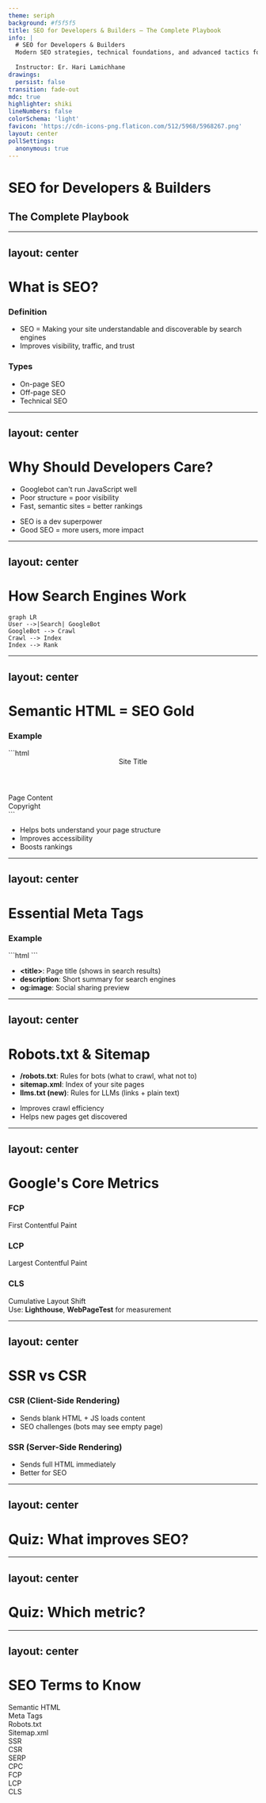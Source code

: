 ```yaml
---
theme: seriph
background: #f5f5f5
title: SEO for Developers & Builders – The Complete Playbook
info: |
  # SEO for Developers & Builders
  Modern SEO strategies, technical foundations, and advanced tactics for 2024+.
  
  Instructor: Er. Hari Lamichhane
drawings:
  persist: false
transition: fade-out
mdc: true
highlighter: shiki
lineNumbers: false
colorSchema: 'light'
favicon: 'https://cdn-icons-png.flaticon.com/512/5968/5968267.png'
layout: center
pollSettings:
  anonymous: true
---
```


# SEO for Developers & Builders
## The Complete Playbook

---
layout: center
---

# What is SEO?

<div class="grid grid-cols-2 gap-4 mt-6">
  <div class="p-4 rounded-lg border border-blue-600">
    <h3 class="font-bold mb-2">Definition</h3>
    <ul class="space-y-1 list-disc pl-4">
      <li>SEO = Making your site understandable and discoverable by search engines</li>
      <li>Improves visibility, traffic, and trust</li>
    </ul>
  </div>
  <div class="p-4 rounded-lg border border-green-600">
    <h3 class="font-bold mb-2">Types</h3>
    <ul class="space-y-1 list-disc pl-4">
      <li>On-page SEO</li>
      <li>Off-page SEO</li>
      <li>Technical SEO</li>
    </ul>
  </div>
</div>

---
layout: center
---

# Why Should Developers Care?

<div class="grid grid-cols-2 gap-4 mt-6">
  <div class="p-4 rounded-lg border border-yellow-600">
    <ul class="space-y-1 list-disc pl-4">
      <li>Googlebot can't run JavaScript well</li>
      <li>Poor structure = poor visibility</li>
      <li>Fast, semantic sites = better rankings</li>
    </ul>
  </div>
  <div class="p-4 rounded-lg border border-blue-600">
    <ul class="space-y-1 list-disc pl-4">
      <li>SEO is a dev superpower</li>
      <li>Good SEO = more users, more impact</li>
    </ul>
  </div>
</div>

---
layout: center
---

# How Search Engines Work

```mermaid
graph LR
User -->|Search| GoogleBot
GoogleBot --> Crawl
Crawl --> Index
Index --> Rank
```

---
layout: center
---

# Semantic HTML = SEO Gold

<div class="grid grid-cols-2 gap-4 mt-6">
  <div class="p-4 rounded-lg border border-green-600">
    <h3 class="font-bold mb-2">Example</h3>
```html
<header>Site Title</header>
<main>Page Content</main>
<footer>Copyright</footer>
```
  </div>
  <div class="p-4 rounded-lg border border-blue-600">
    <ul class="space-y-1 list-disc pl-4">
      <li>Helps bots understand your page structure</li>
      <li>Improves accessibility</li>
      <li>Boosts rankings</li>
    </ul>
  </div>
</div>

---
layout: center
---

# Essential Meta Tags

<div class="grid grid-cols-2 gap-4 mt-6">
  <div class="p-4 rounded-lg border border-yellow-600">
    <h3 class="font-bold mb-2">Example</h3>
```html
<title>Quotes App</title>
<meta name="description" content="Get daily inspiration.">
<meta property="og:image" content="/preview.jpg">
```
  </div>
  <div class="p-4 rounded-lg border border-blue-600">
    <ul class="space-y-1 list-disc pl-4">
      <li><b>&lt;title&gt;</b>: Page title (shows in search results)</li>
      <li><b>description</b>: Short summary for search engines</li>
      <li><b>og:image</b>: Social sharing preview</li>
    </ul>
  </div>
</div>

---
layout: center
---

# Robots.txt & Sitemap

<div class="grid grid-cols-2 gap-4 mt-6">
  <div class="p-4 rounded-lg border border-green-600">
    <ul class="space-y-1 list-disc pl-4">
      <li><b>/robots.txt</b>: Rules for bots (what to crawl, what not to)</li>
      <li><b>sitemap.xml</b>: Index of your site pages</li>
      <li><b>llms.txt (new)</b>: Rules for LLMs (links + plain text)</li>
    </ul>
  </div>
  <div class="p-4 rounded-lg border border-yellow-600">
    <ul class="space-y-1 list-disc pl-4">
      <li>Improves crawl efficiency</li>
      <li>Helps new pages get discovered</li>
    </ul>
  </div>
</div>

---
layout: center
---

# Google's Core Metrics

<div class="grid grid-cols-3 gap-4 mt-6">
  <div class="p-3 rounded-lg border border-blue-600">
    <h3 class="font-bold text-lg mb-2">FCP</h3>
    <div class="text-sm opacity-80">First Contentful Paint</div>
  </div>
  <div class="p-3 rounded-lg border border-green-600">
    <h3 class="font-bold text-lg mb-2">LCP</h3>
    <div class="text-sm opacity-80">Largest Contentful Paint</div>
  </div>
  <div class="p-3 rounded-lg border border-yellow-600">
    <h3 class="font-bold text-lg mb-2">CLS</h3>
    <div class="text-sm opacity-80">Cumulative Layout Shift</div>
  </div>
</div>

<div class="mt-4 p-2 border border-blue-500 rounded">
Use: <b>Lighthouse</b>, <b>WebPageTest</b> for measurement
</div>

---
layout: center
---

# SSR vs CSR

<div class="grid grid-cols-2 gap-4 mt-6">
  <div class="p-4 rounded-lg border border-blue-600">
    <h3 class="font-bold mb-2">CSR (Client-Side Rendering)</h3>
    <ul class="space-y-1 list-disc pl-4">
      <li>Sends blank HTML + JS loads content</li>
      <li>SEO challenges (bots may see empty page)</li>
    </ul>
  </div>
  <div class="p-4 rounded-lg border border-green-600">
    <h3 class="font-bold mb-2">SSR (Server-Side Rendering)</h3>
    <ul class="space-y-1 list-disc pl-4">
      <li>Sends full HTML immediately</li>
      <li>Better for SEO</li>
    </ul>
  </div>
</div>

---
layout: center
---

# Quiz: What improves SEO?

<Poll question="What improves SEO the most?" :answers="['Fancy UI', '<div> for everything', 'Semantic HTML', 'Hidden keywords']" :correctAnswer="2" />

---
layout: center
---

# Quiz: Which metric?

<Poll question="Which metric tells you how long users wait to see meaningful content?" :answers="['CLS', 'LCP', 'DOMContentLoaded', 'Paint Time']" :correctAnswer="1" />

---
layout: center
---

# SEO Terms to Know

<div class="flex flex-wrap gap-2">
  <div class="px-3 py-2 rounded-lg border border-blue-600 hover:transition-colors">Semantic HTML</div>
  <div class="px-3 py-2 rounded-lg border border-green-600 hover:transition-colors">Meta Tags</div>
  <div class="px-3 py-2 rounded-lg border border-yellow-600 hover:transition-colors">Robots.txt</div>
  <div class="px-3 py-2 rounded-lg border border-purple-600 hover:transition-colors">Sitemap.xml</div>
  <div class="px-3 py-2 rounded-lg border border-blue-600 hover:transition-colors">SSR</div>
  <div class="px-3 py-2 rounded-lg border border-green-600 hover:transition-colors">CSR</div>
  <div class="px-3 py-2 rounded-lg border border-yellow-600 hover:transition-colors">SERP</div>
  <div class="px-3 py-2 rounded-lg border border-purple-600 hover:transition-colors">CPC</div>
  <div class="px-3 py-2 rounded-lg border border-blue-600 hover:transition-colors">FCP</div>
  <div class="px-3 py-2 rounded-lg border border-green-600 hover:transition-colors">LCP</div>
  <div class="px-3 py-2 rounded-lg border border-yellow-600 hover:transition-colors">CLS</div>
</div>

